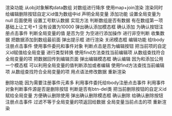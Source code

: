 渲染功能
    从obj对象解构data数组
    对数组进行降序
    使用map+join渲染  渲染同时给编辑删除按钮自定义id值为数组中id
声明全局变量
添加功能
	设置全局变量为null   后面使用 
	设置工号默认数据 
		实现方法
			判断数组是否有数据 有在数组第一项基础上让工号+1 没有设置为10000
	弹出确认添加模态框
确认添加
	为确认按钮注册点击事件
	判断全局变量的值 是否为空 为空进行添加操作
	进行非空判断
	收集数据 把数据添加到数组最前面
	弹出提示框
	进行渲染
	关闭模态框
编辑功能
	给tbody注册点击事件
	使用事件委托和事件对象
	判断点击是否为编辑按钮
	把当前项的自定义id赋值给全局变量 进行类型转换
	使用find方法查找当前编辑项  从数组查找符合全局变量的项
	把数据回传到编辑页面
	弹出编辑模态框
确认编辑
	因为和添加公用一个模态框
	可以利用全局变量的值判断添加或者编辑
	使用find方法查找当前编辑项  从数组查找符合全局变量的项
	用点语法修改数据
	重新渲染



删除功能
因为需要注册事件元素多
利用事件委托给tbody注册点击事件
利用事件对象判断事件源是否是删除按钮 判断是否有btn-del类
把当前删除按钮的自定义id赋给全局变量 方便确认删除使用
弹出确认删除模态框
确认删除
给确认删除按钮注册点击事件
过滤不等于全局变量的项返回给数据 全局变量当前点击的项
重新渲染
